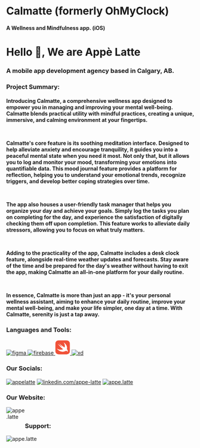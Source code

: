 # Calmatte (formerly OhMyClock)
<h4>A Wellness and Mindfulness app. (iOS)</h4>

<h1 align="left">Hello 👋, We are Appè Latte</h1>
<h3 align="left">A mobile app development agency based in Calgary, AB.</h3>

<h3 align="left">Project Summary:</h3>
<h4 align="left">  
<p> Introducing Calmatte, a comprehensive wellness app designed to empower you in managing and improving your mental well-being. Calmatte blends practical utility with mindful practices, creating a unique, immersive, and calming environment at your fingertips. </p>
<br/>
<p>Calmatte's core feature is its soothing meditation interface. Designed to help alleviate anxiety and encourage tranquility, it guides you into a peaceful mental state when you need it most. Not only that, but it allows you to log and monitor your mood, transforming your emotions into quantifiable data. This mood journal feature provides a platform for reflection, helping you to understand your emotional trends, recognize triggers, and develop better coping strategies over time.</p>
<br/>
<p>The app also houses a user-friendly task manager that helps you organize your day and achieve your goals. Simply log the tasks you plan on completing for the day, and experience the satisfaction of digitally checking them off upon completion. This feature works to alleviate daily stressors, allowing you to focus on what truly matters.</p>
<br/>
<p>Adding to the practicality of the app, Calmatte includes a desk clock feature, alongside real-time weather updates and forecasts. Stay aware of the time and be prepared for the day's weather without having to exit the app, making Calmatte an all-in-one platform for your daily routine.</p>
<br/>
<p>In essence, Calmatte is more than just an app - it's your personal wellness assistant, aiming to enhance your daily routine, improve your mental well-being, and make your life simpler, one day at a time. With Calmatte, serenity is just a tap away.</p>
</h4>

<h3 align="left">Languages and Tools:</h3>
<p align="left"> <a href="https://www.figma.com/" target="_blank" rel="noreferrer"> <img src="https://www.vectorlogo.zone/logos/figma/figma-icon.svg" alt="figma" width="40" height="40"/> </a> <a href="https://firebase.google.com/" target="_blank" rel="noreferrer"> <img src="https://www.vectorlogo.zone/logos/firebase/firebase-icon.svg" alt="firebase" width="40" height="40"/> </a> <a href="https://developer.apple.com/swift/" target="_blank" rel="noreferrer"> <img src="https://raw.githubusercontent.com/devicons/devicon/master/icons/swift/swift-original.svg" alt="swift" width="40" height="40"/> </a> <a href="https://www.adobe.com/products/xd.html" target="_blank" rel="noreferrer"> <img src="https://cdn.worldvectorlogo.com/logos/adobe-xd.svg" alt="xd" width="40" height="40"/> </a> 
</p>

<h3 align="left">Our Socials:</h3>
<p align="left">
<a href="https://twitter.com/appelatte" target="blank"><img align="center" src="https://raw.githubusercontent.com/rahuldkjain/github-profile-readme-generator/master/src/images/icons/Social/twitter.svg" alt="appelatte" height="30" width="40" /></a>
<a href="https://linkedin.com/in/linkedin.com/appe-latte" target="blank"><img align="center" src="https://raw.githubusercontent.com/rahuldkjain/github-profile-readme-generator/master/src/images/icons/Social/linked-in-alt.svg" alt="linkedin.com/appe-latte" height="30" width="40" /></a>
<a href="https://instagram.com/appe.latte" target="blank"><img align="center" src="https://raw.githubusercontent.com/rahuldkjain/github-profile-readme-generator/master/src/images/icons/Social/instagram.svg" alt="appe.latte" height="30" width="40" /></a>
</p>

<h3 align="left">Our Website:</h3>
<p><a href="https://www.appe-latte.ca" target="_blank"> <img align="left" src="https://www.appe-latte.ca/assets/imgs/logo.png" height="50" width="50" alt="appe.latte" /></a></p>
<br/>
<h3 align="left">Support:</h3>
<p><a href="https://www.buymeacoffee.com/appe.latte"> <img align="left" src="https://cdn.buymeacoffee.com/buttons/v2/default-yellow.png" height="50" width="210" alt="appe.latte" /></a></p><br><br>
